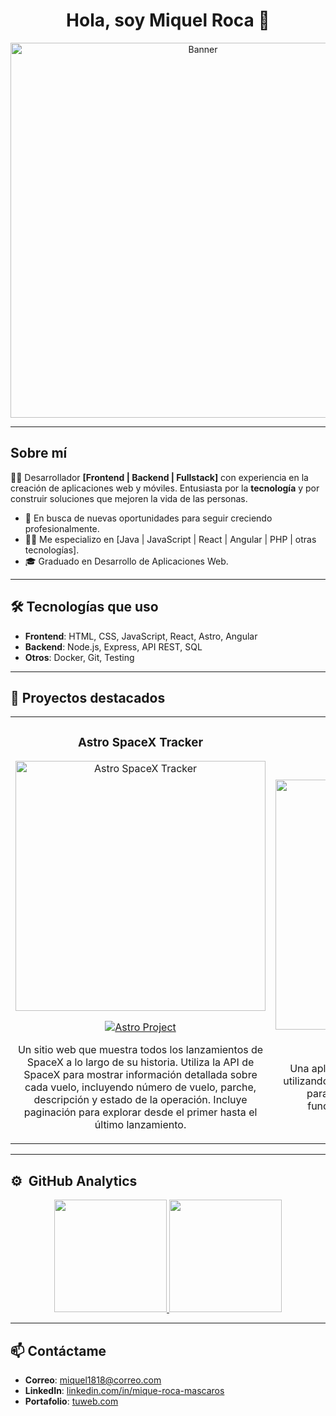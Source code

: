 <div align="center">
<h1 align="center">Hola, soy Miquel Roca 👋</h1>
</div>

<div align="center">
  <img src="https://imgur.com/y9XXVta.png" alt="Banner" width="600"/>
</div>


<!-- <div align="center">
[![GitHub followers](https://img.shields.io/github/followers/MiquelRoca18?style=social)](https://github.com/MiquelRoca18)
[![LinkedIn](https://img.shields.io/badge/-LinkedIn-blue?style=social&logo=linkedin&logoColor=white)](https://www.linkedin.com/in/miquel-roca-mascaros/)
</div> -->

---

## Sobre mí

👨‍💻 Desarrollador **[Frontend | Backend | Fullstack]** con experiencia en la creación de aplicaciones web y móviles. Entusiasta por la **tecnología** y por construir soluciones que mejoren la vida de las personas.

- 🚀 En busca de nuevas oportunidades para seguir creciendo profesionalmente.
- 🧑‍🎓 Me especializo en [Java | JavaScript | React | Angular | PHP | otras tecnologías].
- 🎓 Graduado en Desarrollo de Aplicaciones Web.

---

## 🛠️ Tecnologías que uso

- **Frontend**: HTML, CSS, JavaScript, React, Astro, Angular
- **Backend**: Node.js, Express, API REST, SQL
- **Otros**: Docker, Git, Testing

---

## 🌟 Proyectos destacados

<table>
<tr>
<td width="50%">
<h3 align="center">Astro SpaceX Tracker</h3>
<div align="center">
<a href="https://github.com/tu-usuario/astro-spacex-tracker" target="_blank">
<img src="https://i.imgur.com/your-astro-image.png" width="400" alt="Astro SpaceX Tracker"></a>
<p>
<a href="https://github.com/tu-usuario/astro-spacex-tracker" target="_blank">
<img src="https://img.shields.io/badge/-Astro-blue?style=for-the-badge&logo=astro&logoColor=white" alt="Astro Project">
</a>
</p>
<p>Un sitio web que muestra todos los lanzamientos de SpaceX a lo largo de su historia. Utiliza la API de SpaceX para mostrar información detallada sobre cada vuelo, incluyendo número de vuelo, parche, descripción y estado de la operación. Incluye paginación para explorar desde el primer hasta el último lanzamiento.</p>
</div>
</td>

<td width="50%">
<h3 align="center">React Movie Finder</h3>
<div align="center">
<a href="https://github.com/tu-usuario/react-movie-finder" target="_blank">
<img src="https://i.imgur.com/your-react-image.png" width="400" alt="React Movie Finder"></a>
<p>
<a href="https://github.com/tu-usuario/react-movie-finder" target="_blank">
<img src="https://img.shields.io/badge/-React-blue?style=for-the-badge&logo=react&logoColor=white" alt="React Project">
</a>
</p>
<p>Una aplicación para buscar y ordenar películas utilizando un JSON de datos. Incluye un buscador para encontrar películas por texto y una funcionalidad de ordenación alfabética.</p>
</div>
</td>
</tr>
</table>

---

## ⚙️ &nbsp;GitHub Analytics

<p align="center">
<a href="https://github.com/MiquelRoca18">
  <img height="180em" src="https://github-readme-stats-eight-theta.vercel.app/api?username=MiquelRoca18&show_icons=true&theme=algolia&include_all_commits=true&count_private=true"/>
  <img height="180em" src="https://github-readme-stats-eight-theta.vercel.app/api/top-langs/?username=MiquelRoca18&layout=compact&langs_count=8&theme=algolia"/>
</a>
</p>

---

## 📫 Contáctame

- **Correo**: [miquel1818@correo.com](mailto:miquel1818@correo.com)
- **LinkedIn**: [linkedin.com/in/mique-roca-mascaros](https://www.linkedin.com/in/miquel-roca-mascaros/)
- **Portafolio**: [tuweb.com](https://tuweb.com)

